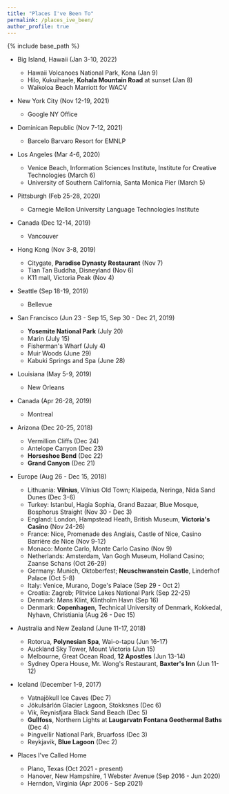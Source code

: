 ```yaml
---
title: "Places I've Been To"
permalink: /places_ive_been/
author_profile: true
---
```


{% include base_path %}


*   Big Island, Hawaii (Jan 3-10, 2022)
    *   Hawaii Volcanoes National Park, Kona (Jan 9)
    *   Hilo, Kukuihaele, **Kohala Mountain Road** at sunset (Jan 8)
    *   Waikoloa Beach Marriott for WACV
*   New York City (Nov 12-19, 2021)
    *   Google NY Office
*   Dominican Republic (Nov 7-12, 2021)
    *   Barcelo Barvaro Resort for EMNLP
*   Los Angeles (Mar 4-6, 2020)
    *   Venice Beach, Information Sciences Institute, Institute for Creative Technologies (March 6)
    *   University of Southern California, Santa Monica Pier (March 5)
*   Pittsburgh (Feb 25-28, 2020)
    *   Carnegie Mellon University Language Technologies Institute
*   Canada (Dec 12-14, 2019)
    *   Vancouver
*   Hong Kong (Nov 3-8, 2019)
    *   Citygate, **Paradise Dynasty Restaurant** (Nov 7) 
    *   Tian Tan Buddha, Disneyland (Nov 6)
    *   K11 mall, Victoria Peak (Nov 4)
*   Seattle (Sep 18-19, 2019)
    *   Bellevue
*   San Francisco (Jun 23 - Sep 15, Sep 30 - Dec 21, 2019)
    *   **Yosemite National Park** (July 20)
    *   Marin (July 15)
    *   Fisherman's Wharf (July 4)
    *   Muir Woods (June 29)
    *   Kabuki Springs and Spa (June 28)
*   Louisiana (May 5-9, 2019)
    *   New Orleans
*   Canada (Apr 26-28, 2019)
    *   Montreal
*   Arizona (Dec 20-25, 2018)
    *   Vermillion Cliffs (Dec 24)
    *   Antelope Canyon (Dec 23)
    *   **Horseshoe Bend** (Dec 22)
    *   **Grand Canyon** (Dec 21)
*   Europe (Aug 26 - Dec 15, 2018)
    *   Lithuania: **Vilnius**, Vilnius Old Town; Klaipeda, Neringa, Nida Sand Dunes (Dec 3-6)
    *   Turkey: Istanbul, Hagia Sophia, Grand Bazaar, Blue Mosque, Bosphorus Straight (Nov 30 - Dec 3)
    *   England: London, Hampstead Heath, British Museum, **Victoria's Casino** (Nov 24-26)
    *   France: Nice, Promenade des Anglais, Castle of Nice, Casino Barrière de Nice (Nov 9-12)
    *   Monaco: Monte Carlo, Monte Carlo Casino (Nov 9)
    *   Netherlands: Amsterdam, Van Gogh Museum, Holland Casino; Zaanse Schans (Oct 26-29)
    *   Germany: Munich, Oktoberfest; **Neuschwanstein Castle**, Linderhof Palace (Oct 5-8)
    *   Italy: Venice, Murano, Doge's Palace (Sep 29 - Oct 2)
    *   Croatia: Zagreb; Plitvice Lakes National Park (Sep 22-25)
    *   Denmark: Møns Klint, Klintholm Havn (Sep 16)
    *   Denmark: **Copenhagen**, Technical University of Denmark, Kokkedal, Nyhavn, Christiania (Aug 26 - Dec 15)
*   Australia and New Zealand (June 11-17, 2018)
    *   Rotorua, **Polynesian Spa**, Wai-o-tapu (Jun 16-17)
    *   Auckland Sky Tower, Mount Victoria (Jun 15)
    *   Melbourne, Great Ocean Road, **12 Apostles** (Jun 13-14)
    *   Sydney Opera House, Mr. Wong's Restaurant, **Baxter's Inn** (Jun 11-12)
*   Iceland (December 1-9, 2017)
    *   Vatnajökull Ice Caves (Dec 7)
    *   Jökulsárlón Glacier Lagoon, Stokksnes (Dec 6)
    *   Vik, Reynisfjara Black Sand Beach (Dec 5)
    *   **Gullfoss**, Northern Lights at **Laugarvatn Fontana Geothermal Baths** (Dec 4)
    *   Þingvellir National Park, Bruarfoss (Dec 3)
    *   Reykjavik, **Blue Lagoon** (Dec 2)

*   Places I've Called Home
    * Plano, Texas (Oct 2021 - present)
    * Hanover, New Hampshire, 1 Webster Avenue (Sep 2016 - Jun 2020)
    * Herndon, Virginia (Apr 2006 - Sep 2021)
